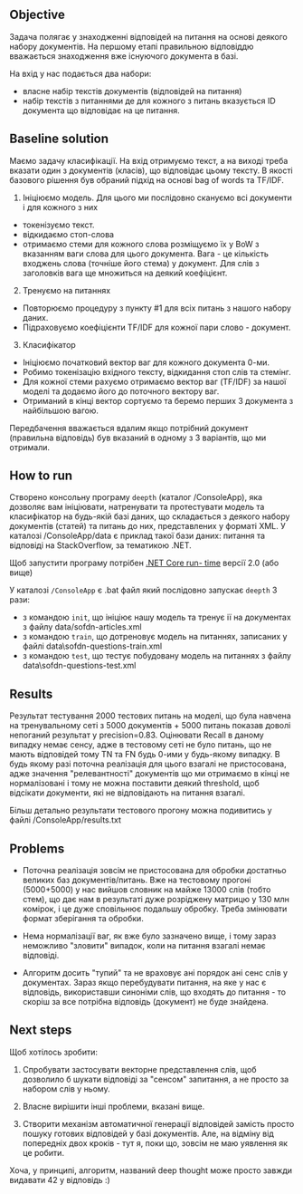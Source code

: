 ## Objective

Задача полягає у знаходженні відповідей на питання на основі деякого набору документів. 
На першому етапі правильною відповіддю вважається знаходження вже існуючого документа в базі.

На вхід у нас подається два набори:
 * власне набір текстів документів (відповідей на питання)
 * набір текстів з питаннями де для кожного з питань вказується ID документа що відповідає на це питання.

## Baseline solution

Маємо задачу класифікації. На вхід отримуємо текст, а на виході треба вказати один з документів (класів), що відповідає цьому тексту.
В якості базового рішення був обраний підхід на основі bag of words та TF/IDF.

1. Ініціюємо модель.
Для цього ми послідовно скануємо всі документи і для кожного з них
 * токенізуємо текст.
 * відкидаємо стоп-слова
 * отримаємо стеми для кожного слова розміщуємо їх у BoW з вказанням ваги слова для цього документа.
Вага - це кількість входжень слова (точніше його стема) у документ. Для слів з заголовків вага ще множиться на деякий коефіцієнт.

2. Тренуємо на питаннях
 * Повторюємо процедуру з пункту #1 для всіх питань з нашого набору даних.
 * Підраховуємо коефіцієнти TF/IDF для кожної пари слово - документ.
 
3. Класифікатор 
 * Ініціюємо початковий вектор ваг для кожного документа 0-ми.
 * Робимо токенізацію вхідного тексту, відкидання стоп слів та стемінг.
 * Для кожної стеми рахуємо отримаємо вектор ваг (TF/IDF) за нашої моделі та додаємо його до поточного вектору ваг.
 * Отриманий в кінці вектор сортуємо та беремо перших 3 документа з найбільшою вагою. 
 
Передбачення вважається вдалим якщо потрібний документ (правильна відповідь) був вказаний в одному з 3 варіантів, що ми отримали.



## How to run

Створено консольну програму `deepth` (каталог /ConsoleApp), яка дозволяє вам ініціювати, 
натренувати та протестувати модель та класифікатор на будь-якій базі даних, що складається з деякого набору документів (статей) та питань до них, представлених у форматі XML. У каталозі 
/ConsoleApp/data є приклад такої бази даних: питання та відповіді на StackOverflow, за тематикою .NET.

Щоб запустити програму потрібен [.NET Core run-
time](https://www.microsoft.com/net/download/all) версії 2.0 (або вище)

У каталозі `/ConsoleApp` є .bat файл який послідовно запускає `deepth` 3 рази:
 * з командою `init`, що ініціює нашу модель та тренує ії на документах з файлу data/sofdn-articles.xml
 * з командою `train`, що дотреновує модель на питаннях, записаних у файлі data\sofdn-questions-train.xml 
 * з командою `test`, що тестує побудовану модель на питаннях з файлу data\sofdn-questions-test.xml 


## Results

Результат тестування 2000 тестових питань на моделі, що була навчена на тренувальному сеті з 
5000 документів + 5000 питань показав доволі непоганий результат у precision=0.83. Оцінювати Recall в даному випадку немає сенсу, адже в тестовому сеті не було питань, що не мають відповідей тому TN та FN будь 0-ими у будь-якому випадку. В будь якому разі поточна реалізація 
для цього взагалі не пристосована, адже значення "релевантності" документів що ми отримаємо в кінці не нормалізовані і тому не можна поставити деякий threshold, щоб відсікати документи, які 
не відповідають на питання взагалі. 

Більш детально результати тестового прогону можна подивитись у файлі /ConsoleApp/results.txt


## Problems

 * Поточна реалізація зовсім не пристосована для обробки достатньо великих баз документів/питань. Вже на тестовому прогоні (5000+5000) у нас вийшов словник на майже 13000 
слів (тобто стем), що дає нам в результаті дуже розріджену матрицю у 130 млн комірок, і це дуже сповільнює подальшу обробку. Треба змінювати формат зберігання та обробки.
 
 * Нема нормалізації ваг, як вже було зазначено вище, і тому зараз неможливо "зловити" випадок, коли на питання взагалі немає відповіді.
 
 * Алгоритм досить "тупий" та не враховує ані порядок ані сенс слів у документах. Зараз якщо перебудувати питання, на яке у нас є відповідь, використавши синоніми слів, що входять до питання - то скоріш за все потрібна відповідь (документ) не буде знайдена.
 

## Next steps

Щоб хотілось зробити:

1. Спробувати застосувати векторне представлення слів, щоб дозволило б шукати відповіді за "сенсом" запитання, а не просто за набором слів у ньому.

2. Власне вирішити інші проблеми, вказані вище.

3. Створити механізм автоматичної генерації відповідей замість просто пошуку готових відповідей у базі документів. 
Але, на відміну від попередніх двох кроків - тут я, поки що, зовсім не маю уявлення як це робити.
 
Хоча, у принципі, алгоритм, названий deep thought може просто завжди видавати 42 у відповідь :)




